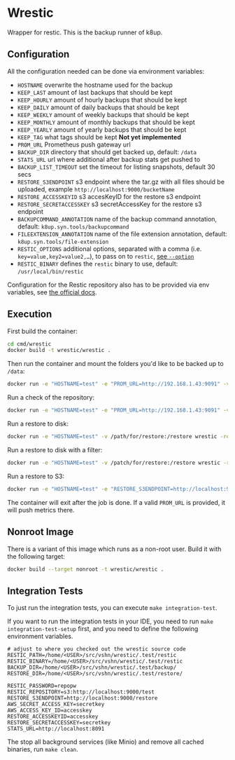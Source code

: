 # Wrestic

Wrapper for restic.
This is the backup runner of k8up.

## Configuration

All the configuration needed can be done via environment variables:

* `HOSTNAME` overwrite the hostname used for the backup
* `KEEP_LAST` amount of last backups that should be kept
* `KEEP_HOURLY` amount of hourly backups that should be kept
* `KEEP_DAILY` amount of daily backups that should be kept
* `KEEP_WEEKLY` amount of weekly backups that should be kept
* `KEEP_MONTHLY` amount of monthly backups that should be kept
* `KEEP_YEARLY` amount of yearly backups that should be kept
* `KEEP_TAG` what tags should be kept **Not yet implemented**
* `PROM_URL` Prometheus push gateway url
* `BACKUP_DIR` directory that should get backed up, default: `/data`
* `STATS_URL` url where additional after backup stats get pushed to
* `BACKUP_LIST_TIMEOUT` set the timeout for listing snapshots, default 30 secs
* `RESTORE_S3ENDPOINT` s3 endpoint where the tar.gz with all files should be uploaded, example `http://localhost:9000/bucketName`
* `RESTORE_ACCESSKEYID` s3 accesKeyID for the restore s3 endpoint
* `RESTORE_SECRETACCESSKEY` s3 secretAccessKey for the restore s3 endpoint
* `BACKUPCOMMAND_ANNOTATION` name of the backup command annotation, default: `k8up.syn.tools/backupcommand`
* `FILEEXTENSION_ANNOTATION` name of the file extension annotation, default: `k8up.syn.tools/file-extension`
* `RESTIC_OPTIONS` additional options, separated with a comma (i.e. `key=value,key2=value2,…`), to pass on to `restic`, [see `--option`](https://restic.readthedocs.io/en/stable/manual_rest.html)
* `RESTIC_BINARY` defines the `restic` binary to use, default: `/usr/local/bin/restic`

Configuration for the Restic repository also has to be provided via env variables, see [the official docs](https://restic.readthedocs.io/en/stable/040_backup.html#environment-variables).

## Execution

First build the container:

```bash
cd cmd/wrestic
docker build -t wrestic/wrestic .
```

Then run the container and mount the folders you'd like to be backed up to `/data`:

```bash
docker run -e "HOSTNAME=test" -e "PROM_URL=http://192.168.1.43:9091" -v /path/to/back:/data/ wrestic/wrestic
```

Run a check of the repository:

```bash
docker run -e "HOSTNAME=test" -e "PROM_URL=http://192.168.1.43:9091" -v /path/to/back:/data/ wrestic/wrestic -check
```

Run a restore to disk:

```bash
docker run -e "HOSTNAME=test" -v /path/for/restore:/restore wrestic -restore -restoreType folder
```

Run a restore to disk with a filter:

```bash
docker run -e "HOSTNAME=test" -v /patch/for/restore:/restore wrestic -restore -restoreType folder -restoreFilter /var/mysql
```

Run a restore to S3:

```bash
docker run -e "HOSTNAME=test" -e "RESTORE_S3ENDPOINT=http://localhost:9000/bucketName" -e "RESTORE_ACCESSKEYID=1324" -e "RESTORE_SECRETACCESSKEY=secret" wrestic -restore -restoreType s3
```

The container will exit after the job is done.
If a valid `PROM_URL` is provided, it will push metrics there.

## Nonroot Image

There is a variant of this image which runs as a non-root user. Build it with the following target:

```bash
docker build --target nonroot -t wrestic/wrestic .
```

## Integration Tests

To just run the integration tests, you can execute `make integration-test`.

If you want to run the integration tests in your IDE, you need to run `make integration-test-setup` first, and you need to define the following environment variables.

```dotenv
# adjust to where you checked out the wrestic source code
RESTIC_PATH=/home/<USER>/src/vshn/wrestic/.test/restic
RESTIC_BINARY=/home/<USER>/src/vshn/wrestic/.test/restic
BACKUP_DIR=/home/<USER>/src/vshn/wrestic/.test/backup/
RESTORE_DIR=/home/<USER>/src/vshn/wrestic/.test/restore/

RESTIC_PASSWORD=repopw
RESTIC_REPOSITORY=s3:http://localhost:9000/test
RESTORE_S3ENDPOINT=http://localhost:9000/restore
AWS_SECRET_ACCESS_KEY=secretkey
AWS_ACCESS_KEY_ID=accesskey
RESTORE_ACCESSKEYID=accesskey
RESTORE_SECRETACCESSKEY=secretkey
STATS_URL=http://localhost:8091
```

The stop all background services (like Minio) and remove all cached binaries, run `make clean`.
